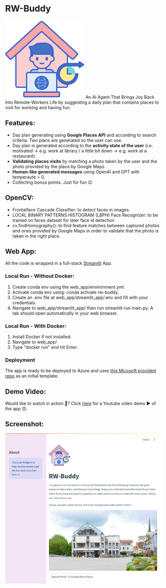 # RW-Buddy
![RW-Buddy Logo](/web_app/streamlit_app/images/logo.png "RW-Buddy Logo")
An AI Agent That Brings Joy Back Into Remote-Workers Life by suggesting a daily plan that contains places to visit for working and having fun.

## Features:
- Day plan generating using **Google Places API** and according to search criteria. Two plans are generated so the user can use.
- Day plan is generated according to the **activity state of the user** (i.e. motivated -> e.g. work at library / a little bit down -> e.g. work at a restaurant).
- **Validating places visits** by matching a photo taken by the user and the photo provided by the place by Google Maps.
- **Human-like generated messages** using OpenAI and GPT with temperaute > 0.
- Collecting bonus points. Just for fun 😉

## OpenCV:
- Frontalface Cascade Classifier: to detect faces in images.
- LOCAL BINARY PATTERNS HISTOGRAM (LBPH) Face Recognizer: to be trained on faces dataset for later face id detection
- cv.findHomography(): to find feature matches between captured photos and ones provided by Google Maps in order to validate that the photo is taken in the right place.

## Web App:
All the code is wrapped in a full-stack [Streamlit](https://streamlit.io/) App.

### Local Run - Without Docker:
1. Create conda env using the web_app/environment.yml.
2. Activate conda env using: conda activate rw-buddy.
3. Create an .env file at web_app/streamlit_app/.env and fill with your credentials.
4. Navigate to web_app/streamlit_app/ then run streamlit run main.py. A tab should open automatically in your web browser.

### Local Run - With Docker:
1. Install Docker if not installed.
2. Navigate to web_app/
3. Type "docker run" and hit Enter.

### Deployment
The app is ready to be deployed to Azure and uses [this Micosoft provided repo](https://github.com/microsoft/azure-streamlit-chatbot) as an initial template.

## Demo Video:
Would like to watch in action 🤩? Click [here](https://youtu.be/fnhrjF15kyQ) for a Youtube video demo ▶️ of the app 😊.

## Screenshot:
![RW-Buddy Demo Screenshot](/demo/screenshot.png "RW-Buddy Demo Screenshot")

